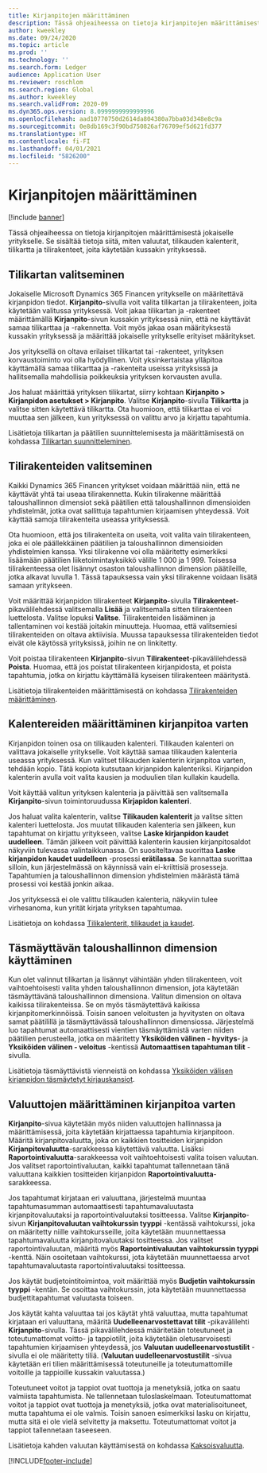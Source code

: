 ```yaml
---
title: Kirjanpitojen määrittäminen
description: Tässä ohjeaiheessa on tietoja kirjanpitojen määrittämisestä jokaiselle yritykselle. Se sisältää tietoja siitä, miten valuutat, tilikauden kalenterit, tilikartta ja tilirakenteet, joita käytetään kussakin yrityksessä.
author: kweekley
ms.date: 09/24/2020
ms.topic: article
ms.prod: ''
ms.technology: ''
ms.search.form: Ledger
audience: Application User
ms.reviewer: roschlom
ms.search.region: Global
ms.author: kweekley
ms.search.validFrom: 2020-09
ms.dyn365.ops.version: 8.0999999999999996
ms.openlocfilehash: aad10770750d2614da804380a7bba03d348e8c9a
ms.sourcegitcommit: 0e8db169c3f90bd750826af76709ef5d621fd377
ms.translationtype: HT
ms.contentlocale: fi-FI
ms.lasthandoff: 04/01/2021
ms.locfileid: "5826200"
---
```

# <a name="configure-ledgers"></a>Kirjanpitojen määrittäminen

[!include [banner](../includes/banner.md)]

Tässä ohjeaiheessa on tietoja kirjanpitojen määrittämisestä jokaiselle yritykselle. Se sisältää tietoja siitä, miten valuutat, tilikauden kalenterit, tilikartta ja tilirakenteet, joita käytetään kussakin yrityksessä.

## <a name="selecting-the-chart-of-accounts"></a>Tilikartan valitseminen

Jokaiselle Microsoft Dynamics 365 Financen yritykselle on määritettävä kirjanpidon tiedot. **Kirjanpito**-sivulla voit valita tilikartan ja tilirakenteen, joita käytetään valitussa yrityksessä. Voit jakaa tilikartan ja -rakenteet määrittämällä **Kirjanpito**-sivun kussakin yrityksessä niin, että ne käyttävät samaa tilikarttaa ja -rakennetta. Voit myös jakaa osan määrityksestä kussakin yrityksessä ja määrittää jokaiselle yritykselle erityiset määritykset.

Jos yrityksellä on oltava erilaiset tilikartat tai -rakenteet, yrityksen korvaustoiminto voi olla hyödyllinen. Voit yksinkertaistaa ylläpitoa käyttämällä samaa tilikarttaa ja -rakenteita useissa yrityksissä ja hallitsemalla mahdollisia poikkeuksia yrityksen korvausten avulla.

Jos haluat määrittää yrityksen tilikartat, siirry kohtaan **Kirjanpito \> Kirjanpidon asetukset \> Kirjanpito**. Valitse **Kirjanpito**-sivulla **Tilikartta** ja valitse sitten käytettävä tilikartta. Ota huomioon, että tilikarttaa ei voi muuttaa sen jälkeen, kun yrityksessä on valittu arvo ja kirjattu tapahtumia.

Lisätietoja tilikartan ja päätilien suunnittelemisesta ja määrittämisestä on kohdassa [Tilikartan suunnitteleminen](plan-chart-of-accounts.md).

## <a name="selecting-account-structures"></a>Tilirakenteiden valitseminen

Kaikki Dynamics 365 Financen yritykset voidaan määrittää niin, että ne käyttävät yhtä tai useaa tilirakennetta. Kukin tilirakenne määrittää taloushallinnon dimensiot sekä päätilien että taloushallinnon dimensioiden yhdistelmät, jotka ovat sallittuja tapahtumien kirjaamisen yhteydessä. Voit käyttää samoja tilirakenteita useassa yrityksessä.

Ota huomioon, että jos tilirakenteita on useita, voit valita vain tilirakenteen, joka ei ole päällekkäinen päätilien ja taloushallinnon dimensioiden yhdistelmien kanssa. Yksi tilirakenne voi olla määritetty esimerkiksi lisäämään päätilien liiketoimintayksikkö välille 1 000 ja 1 999. Toisessa tilirakenteessa olet lisännyt osaston taloushallinnon dimension päätileille, jotka alkavat luvulla 1. Tässä tapauksessa vain yksi tilirakenne voidaan lisätä samaan yritykseen.

Voit määrittää kirjanpidon tilirakenteet **Kirjanpito**-sivulla **Tilirakenteet**-pikavälilehdessä valitsemalla **Lisää** ja valitsemalla sitten tilirakenteen luettelosta. Valitse lopuksi **Valitse**. Tilirakenteiden lisääminen ja tallentaminen voi kestää joitakin minuutteja. Huomaa, että valitsemiesi tilirakenteiden on oltava aktiivisia. Muussa tapauksessa tilirakenteiden tiedot eivät ole käytössä yrityksissä, joihin ne on linkitetty.

Voit poistaa tilirakenteen **Kirjanpito**-sivun **Tilirakenteet**-pikavälilehdessä **Poista**. Huomaa, että jos poistat tilirakenteen kirjanpidosta, et poista tapahtumia, jotka on kirjattu käyttämällä kyseisen tilirakenteen määritystä.

Lisätietoja tilirakenteiden määrittämisestä on kohdassa [Tilirakenteiden määrittäminen](configure-account-structures.md).

## <a name="configuring-calendars-for-the-ledger"></a>Kalentereiden määrittäminen kirjanpitoa varten

Kirjanpidon toinen osa on tilikauden kalenteri. Tilikauden kalenteri on valittava jokaiselle yritykselle. Voit käyttää samaa tilikauden kalenteria useassa yrityksessä. Kun valitset tilikauden kalenterin kirjanpitoa varten, tehdään kopio. Tätä kopiota kutsutaan kirjanpidon kalenteriksi. Kirjanpidon kalenterin avulla voit valita kausien ja moduulien tilan kullakin kaudella.

Voit käyttää valitun yrityksen kalenteria ja päivittää sen valitsemalla **Kirjanpito**-sivun toimintoruudussa **Kirjapidon kalenteri**.

Jos haluat valita kalenterin, valitse **Tilikauden kalenterit** ja valitse sitten kalenteri luettelosta. Jos muutat tilikauden kalenteria sen jälkeen, kun tapahtumat on kirjattu yritykseen, valitse **Laske kirjanpidon kaudet uudelleen**. Tämän jälkeen voit päivittää kalenterin kausien kirjanpitosaldot näkyviin tulevassa valintaikkunassa. On suositeltavaa suorittaa **Laske kirjanpidon kaudet uudelleen** -prosessi **erätilassa**. Se kannattaa suorittaa silloin, kun järjestelmässä on käynnissä vain ei-kriittisiä prosesseja. Tapahtumien ja taloushallinnon dimension yhdistelmien määrästä tämä prosessi voi kestää jonkin aikaa.

Jos yrityksessä ei ole valittu tilikauden kalenteria, näkyviin tulee virhesanoma, kun yrität kirjata yrityksen tapahtumaa.

Lisätietoja on kohdassa [Tilikalenterit, tilikaudet ja kaudet](../budgeting/fiscal-calendars-fiscal-years-periods.md).

## <a name="using-a-balancing-financial-dimension"></a>Täsmäyttävän taloushallinnon dimension käyttäminen

Kun olet valinnut tilikartan ja lisännyt vähintään yhden tilirakenteen, voit vaihtoehtoisesti valita yhden taloushallinnon dimension, jota käytetään täsmäyttävänä taloushallinnon dimensiona. Valitun dimension on oltava kaikissa tilirakenteissa. Se on myös täsmäytettävä kaikissa kirjanpitomerkinnöissä. Toisin sanoen veloitusten ja hyvitysten on oltava samat päätilillä ja täsmäyttävässä taloushallinnon dimensiossa. Järjestelmä luo tapahtumat automaattisesti vientien täsmäyttämistä varten niiden päätilien perusteella, jotka on määritetty **Yksiköiden välinen - hyvitys**- ja **Yksiköiden välinen - veloitus** -kentissä **Automaattisen tapahtuman tilit** -sivulla.

Lisätietoja täsmäyttävistä vienneistä on kohdassa [Yksiköiden välisen kirjanpidon täsmäytetyt kirjauskansiot](example-balanced-journals-interunit-accounting.md).

## <a name="configuring-currencies-for-the-ledger"></a>Valuuttojen määrittäminen kirjanpitoa varten

**Kirjanpito**-sivua käytetään myös niiden valuuttojen hallinnassa ja määrittämisessä, joita käytetään kirjattaessa tapahtumia kirjanpitoon. Määritä kirjanpitovaluutta, joka on kaikkien tositteiden kirjanpidon **Kirjanpitovaluutta**-sarakkeessa käytettävä valuutta. Lisäksi **Raportointivaluutta**-sarakkeessa voit vaihtoehtoisesti valita toisen valuutan. Jos valitset raportointivaluutan, kaikki tapahtumat tallennetaan tänä valuuttana kaikkien tositteiden kirjanpidon **Raportointivaluutta**-sarakkeessa.

Jos tapahtumat kirjataan eri valuuttana, järjestelmä muuntaa tapahtumasumman automaattisesti tapahtumavaluutasta kirjanpitovaluutaksi ja raportointivaluutaksi tositteessa. Valitse **Kirjanpito**-sivun **Kirjanpitovaluutan vaihtokurssin tyyppi** -kentässä vaihtokurssi, joka on määritetty niille vaihtokursseille, joita käytetään muunnettaessa tapahtumavaluutta kirjanpitovaluutaksi tositteessa. Jos valitset raportointivaluutan, määritä myös **Raportointivaluutan vaihtokurssin tyyppi** -kenttä. Näin osoitetaan vaihtokurssi, jota käytetään muunnettaessa arvot tapahtumavaluutasta raportointivaluutaksi tositteessa.

Jos käytät budjetointitoimintoa, voit määrittää myös **Budjetin vaihtokurssin tyyppi** -kentän. Se osoittaa vaihtokurssin, jota käytetään muunnettaessa budjettitapahtumat valuutasta toiseen.

Jos käytät kahta valuuttaa tai jos käytät yhtä valuuttaa, mutta tapahtumat kirjataan eri valuuttana, määritä **Uudelleenarvostettavat tilit** -pikavälilehti **Kirjanpito**-sivulla. Tässä pikavälilehdessä määritetään toteutuneet ja toteutumattomat voitto- ja tappiotilit, joita käytetään oletusarvoisesti tapahtumien kirjaamisen yhteydessä, jos **Valuutan uudelleenarvostustilit** -sivulla ei ole määritetty tiliä. (**Valuutan uudelleenarvostustilit** -sivua käytetään eri tilien määrittämisessä toteutuneille ja toteutumattomille voitoille ja tappioille kussakin valuutassa.)

Toteutuneet voitot ja tappiot ovat tuottoja ja menetyksiä, jotka on saatu valmiista tapahtumista. Ne tallennetaan tuloslaskelmaan. Toteutumattomat voitot ja tappiot ovat tuottoja ja menetyksiä, jotka ovat materialisoituneet, mutta tapahtuma ei ole valmis. Toisin sanoen esimerkiksi lasku on kirjattu, mutta sitä ei ole vielä selvitetty ja maksettu. Toteutumattomat voitot ja tappiot tallennetaan taseeseen.

Lisätietoja kahden valuutan käyttämisestä on kohdassa [Kaksoisvaluutta](dual-currency.md).


[!INCLUDE[footer-include](../../includes/footer-banner.md)]